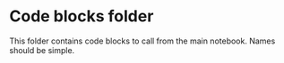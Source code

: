 # Code blocks folder
This folder contains code blocks to call from the main notebook. Names should be simple.
